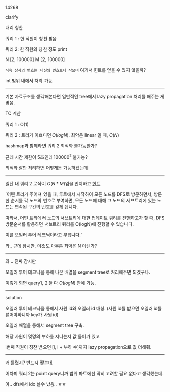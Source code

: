 14268

clarify

내리 칭찬

쿼리 1 : 한 직원이 칭찬 받음

쿼리 2: 한 직원의 칭찬 정도 print

N [2, 100000] M [2, 100000]

`직속 상사의 번호는 자신의 번호보다 작으며` 여기서 힌트를 얻을 수 있지 않을까?

int 범위 내에서 처리 가능.

---

기본 자료구조를 생각해본다면 일반적인 tree에서 lazy propagation 처리를 해주는 게 맞음.

TC 계산

쿼리 1 : O(1)

쿼리 2 : 트리가 이쁘다면 $O(logN)$. 최악은 linear 일 때, $O(N)$

hashmap과 함께라면 쿼리 2 최적화 불가능한가?

근데 시간 제한이 5초인데 $100000^2$ 불가능?

최적화 잘만 처리하면 어떻게든 가능하겠는데

---

일단 내 쿼리 2 로직이 $O(N * M)$임을 인지하고 [힌트](https://www.acmicpc.net/board/view/75464)

`어떤 트리가 주어져 있을 때, 루트에서 시작하여 모든 노드를 DFS로 방문하면서, 방문한 순서를 각 노드의 번호로 부여하면, 모든 노드에 대해 그 노드의 서브트리에 있는 노드는 연속된 구간의 번호를 갖게 됩니다.

따라서, 어떤 트리에서 노드의 서브트리에 대한 업데이트 쿼리를 진행하고자 할 때, DFS 방문순서를 활용하면 서브트리 쿼리를 O(logN)에 진행할 수 있습니다.

이를 오일러 투어 테크닉이라고 부릅니다.`

와.. 근데 잠시만. 이것도 아무튼 최악은 N 아닌가?

---

와 .. 진짜 잠시만

오일러 투어 테크닉을 통해 나온 배열을 segment tree로 처리해주면 되겠구나.

이렇게 되면 query1, 2 둘 다 $O(logN)$ 만에 가능.

---

solution

오일러 투어 테크닉을 통해서 사원 id와 오일러 id 매칭. (사원 id를 받으면 오일러 id를 뱉어야하니까 key가 사원 id)

오일러 배열을 통해서 segment tree 구축.

해당 사원이 몇명의 부하를 지니는지 값 들어가 있고

i번째 직원이 칭찬 받으면 [i, i + 부하 수]까지 lazy propagation으로 값 더해줘.

---

왜 틀렸지? 반드시 맞는데.

어차피 쿼리 2는 point query니까 범위 파트에선 딱히 고려할 필요 없다고 생각했는데.

아.. dfs에서 idx 실수 났음.. ㅎㅎ